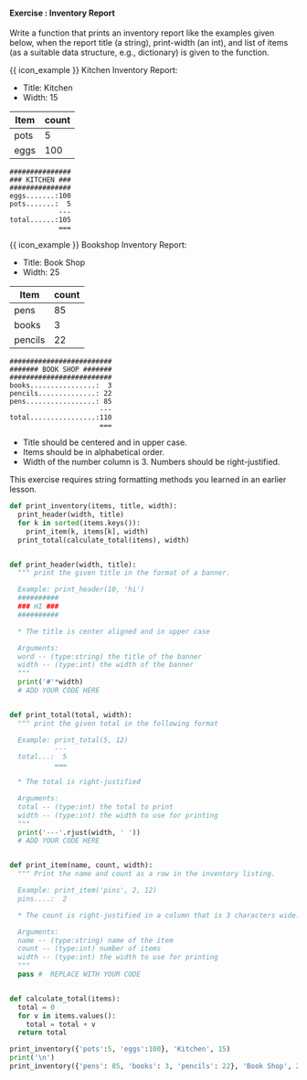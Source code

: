 #### Exercise : Inventory Report

Write a function that prints an inventory report like the examples given below, when the report title (a string), print-width (an int), and list of items (as a suitable data structure, e.g., dictionary) is given to the function.

<box>

{{ icon_example }} Kitchen Inventory Report:

* Title: Kitchen
* Width: 15

<include src="inputOutput.md" var-align="middle" boilerplate>
<span id="input">

Item | count
---- | ----
pots | 5
eggs | 100
</span>
<span id="output">

```
###############
### KITCHEN ###
###############
eggs.......:100
pots.......:  5
            ---
total......:105
            ===
```
</span>
</include>

</box>

<box>

{{ icon_example }} Bookshop Inventory Report:

* Title: Book Shop
* Width: 25

<include src="inputOutput.md" var-align="middle" boilerplate>
<span id="input">

Item | count
---- | ----
pens | 85
books | 3
pencils | 22
</span>
<span id="output">

```
#########################
####### BOOK SHOP #######
#########################
books................:  3
pencils..............: 22
pens.................: 85
                      ---
total................:110
                      ===
```
</span>
</include>

</box>

* Title should be centered and in upper case.
* Items should be in alphabetical order.
* Width of the number column is 3. Numbers should be right-justified.


<panel type="seamless" header="%%:fas-battery-quarter: Partial solution%%">

This exercise requires string formatting methods you learned in an earlier lesson.

```python
def print_inventory(items, title, width):
  print_header(width, title)
  for k in sorted(items.keys()):
    print_item(k, items[k], width)
  print_total(calculate_total(items), width)


def print_header(width, title):
  """ print the given title in the format of a banner.

  Example: print_header(10, 'hi')
  ##########
  ### HI ###
  ##########

  * The title is center aligned and in upper case

  Arguments:
  word -- (type:string) the title of the banner
  width -- (type:int) the width of the banner
  """
  print('#'*width)
  # ADD YOUR CODE HERE


def print_total(total, width):
  """ print the given total in the following format

  Example: print_total(5, 12)
           ---
  total...:  5
           ===

  * The total is right-justified

  Arguments:
  total -- (type:int) the total to print
  width -- (type:int) the width to use for printing
  """
  print('---'.rjust(width, ' '))
  # ADD YOUR CODE HERE


def print_item(name, count, width):
  """ Print the name and count as a row in the inventory listing.

  Example: print_item('pins', 2, 12)
  pins....:  2

  * The count is right-justified in a column that is 3 characters wide.

  Arguments:
  name -- (type:string) name of the item
  count -- (type:int) number of items
  width -- (type:int) the width to use for printing
  """
  pass #  REPLACE WITH YOUR CODE


def calculate_total(items):
  total = 0
  for v in items.values():
    total = total + v
  return total

print_inventory({'pots':5, 'eggs':100}, 'Kitchen', 15)
print('\n')
print_inventory({'pens': 85, 'books': 3, 'pencils': 22}, 'Book Shop', 25)
```

</panel>

